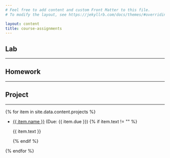 ```yaml
---
# Feel free to add content and custom Front Matter to this file.
# To modify the layout, see https://jekyllrb.com/docs/themes/#overriding-theme-defaults

layout: content
title: course-assignments
---
```


## Lab
<hr/>
<!-- {% for item in site.data.content.labs %}
<ul>
    <li><a href="{{ item.link }}" target="_blank">{{ item.name }}</a> (Due: {{ item.due }})
    {% if item.text != "" %}
    <p>{{ item.text }}</p>
    {% endif %}</li>
</ul>
{% endfor %} -->

## Homework
<hr/>
<!-- {% for item in site.data.content.homeworks %}
<ul>
    <li><a href="{{ item.link }}" target="_blank">{{ item.name }}</a> (Due: {{ item.due }})
    {% if item.text != "" %}
    <p>{{ item.text }}</p>
    {% endif %}</li>
</ul>
{% endfor %} -->

## Project
<hr/>
{% for item in site.data.content.projects %}
<ul>
    <li><a href="{{ item.link }}" target="_blank">{{ item.name }}</a> (Due: {{ item.due }})
    {% if item.text != "" %}
    <p>{{ item.text }}</p>
    {% endif %}</li>
</ul>
{% endfor %}